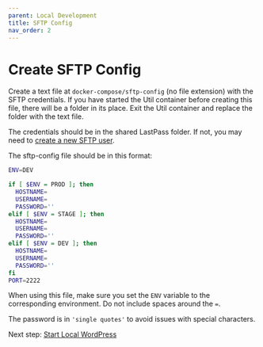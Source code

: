 ```yaml
---
parent: Local Development
title: SFTP Config
nav_order: 2
---
```

# Create SFTP Config
Create a text file at `docker-compose/sftp-config` (no file extension) with the SFTP credentials.
If you have started the Util container before creating this file, there will be a folder in its place.
Exit the Util container and replace the folder with the text file.

The credentials should be in the shared LastPass folder. If not, you may need to [create a new SFTP user](/wpengine/add-sftp-user).

The sftp-config file should be in this format:
```sh
ENV=DEV

if [ $ENV = PROD ]; then
  HOSTNAME=
  USERNAME=
  PASSWORD=''
elif [ $ENV = STAGE ]; then
  HOSTNAME=
  USERNAME=
  PASSWORD=''
elif [ $ENV = DEV ]; then
  HOSTNAME=
  USERNAME=
  PASSWORD=''
fi
PORT=2222
```

When using this file, make sure you set the `ENV` variable to the corresponding environment.
Do not include spaces around the `=`.

The password is in `'single quotes'` to avoid issues with special characters.

Next step: [Start Local WordPress](/local-development/start-wordpress)
